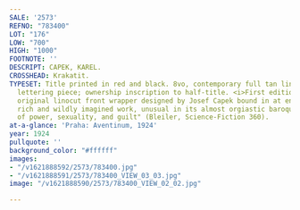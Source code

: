 ```yaml
---
SALE: '2573'
REFNO: "783400"
LOT: "176"
LOW: "700"
HIGH: "1000"
FOOTNOTE: ''
DESCRIPT: CAPEK, KAREL.
CROSSHEAD: Krakatit.
TYPESET: Title printed in red and black. 8vo, contemporary full tan linen, morocco
  lettering piece; ownership inscription to half-title. <i>First edition, with the
  original linocut front wrapper designed by Josef Capek bound in at end.</i> "[A]
  rich and wildly imagined work, unusual in its almost orgiastic baroque exploration
  of power, sexuality, and guilt" (Bleiler, Science-Fiction 360).
at-a-glance: 'Praha: Aventinum, 1924'
year: 1924
pullquote: ''
background_color: "#ffffff"
images:
- "/v1621888592/2573/783400.jpg"
- "/v1621888591/2573/783400_VIEW_03_03.jpg"
image: "/v1621888590/2573/783400_VIEW_02_02.jpg"

---
```

